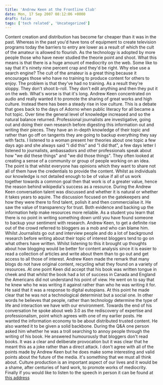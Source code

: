 ```yaml
---
title: 'Andrew Keen at the Frontline Club'
date: Mon, 17 Sep 2007 08:12:06 +0000
draft: false
tags: ['tech related', 'Uncategorized']
---
```


Content creation and distribution has become far cheaper than it was in the past. Whereas in the past you'd have tons of equipment to create television programs today the barriers to entry are lower as a result of which the cult of the amateur is allowed to flourish. As the technology is adopted by more people those who have never studied the theorie point and shoot. What this means is that there is a huge amount of mediocrity on the web. Some like to say that it's ninety nine percent crap and they'd be right. Why else use a search engine? The cult of the amateur is a great thing because it encourages those who have no training to produce content for others to enjoy. The problem is that they've had no training. As a result they're sloppy. They don't shoot b-roll. They don't edit anything and then they put it on the web. What's worse is that it's long. Andrew Keen concentrated on audio and really wanted it to promote the sharing of great works and high culture. Instead there has been a steady rise in low culture. This is a debate that goes back to the days of Adorno when public literacy for all became a hot topic. Over time the general level of knowledge increased and so the natural balance returned. Professional journalists are investigative, going out and doing their own research before digesting this information out and writing their pieces. They have an in-depth knowledge of their topic and rather than go off on tangents they are going to backup everything they say with facts. I listened to a woman present her theories about one topic a few days ago and she always said "I did this" and "I did that", a few days letter I listened to journalists, ambassadors and other professionals speak about how "we did these things" and "we did those things". They often looked at creating a sense of a community or group of people working on an idea. The point is that whilst everyone has opinions which they want to share not all of them have the credentials to provide the content. Whilst as individuals our knowledge is not detailed enough to be of value if all of us work together towards a common goal then that work is of a greater value, hence the reason behind wikipedia's success as a resource. During the Andrew Keen conversation talent was discussed and whether it is natural or whether it takes years to aquire. The discussion focused on the gatekeepers and how they were there to find talent, polish it and then commercialise it. He saw the value of transparency for trust. Both evidence and backing up the information help make resources more reliable. As a student you learn that there is no point in writing something down until you have found someone to backup your sentiment with research. Andrew Keen, to get a definite rise out of the crowd referred to bloggers as a mob and who can blame him. Whilst Journalists go out and interview people and do a lot of background research before writing about their topic of interest bloggers tend to go on what others have written. Whilst listening to this it brought up thoughts about how blogging would be better for content analysis since it is easier to read a collection of articles and write about them than to go out and get access to all those of interest. Andrew Keen made the remark that many blogs do not have original content, recycling what they found on a variety of resources. At one point Keen did accept that his book was written tongue in cheek and that whilst the book had a lot of success in Canada and England the Americans did not understand his point of view. He went on to say that he knew who he was writing it against rather than who he was writing it for. He said that it was a response to digital eutopians. At this point he made clear that he was not a technological determinist but a social one. In other words he believes that people, rather than technology determine the type of life and interaction we have with our environment. Towards the end of his conversation he spoke about web 3.0 as the rediscovery of expertise and professionalism, point which agrees with one of my earlier posts. He wanted the information economy to be about distributed trusted content. He also wanted it to be given a solid backbone. During the Q&A one person asked him whether he was a troll searching to annoy people through the writing of his book. He answered humourously that bloggers don't read books. It was a clear and deliberate provocation but it was clear that he meant this as a joke rather than a direct attack. I don't agree with all of the points made by Andrew Keen but he does make some interesting and valid points about the future of the media. it's something that we must all think about. Culture production is an important aspect of our lives and it would be a shame, after centuries of hard work, to promote works of mediocrity. Finally if you would like to listen to the speech in person it can be found at [this address](http://www.frontlineclub.com/club_videoevents.php?event=907)